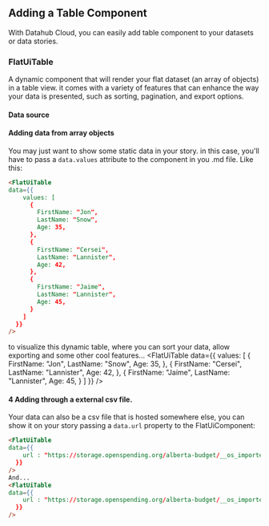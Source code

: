 ## Adding a Table Component

With Datahub Cloud, you can easily add table component to your datasets or data stories.

### FlatUiTable

A dynamic component that will render your flat dataset (an array of objects) in a table view. it comes with a variety of features that can enhance the way your data is presented, such as sorting, pagination, and export options.

#### Data source

#### Adding data from array objects

You may just want to show some static data in your story. in this case, you'll have to pass a `data.values` attribute to the component in you .md file. Like this:

```md
<FlatUiTable
data={{
    values: [
      {
        FirstName: "Jon",
        LastName: "Snow",
        Age: 35,
      },
      {
        FirstName: "Cersei",
        LastName: "Lannister",
        Age: 42,
      },
      {
        FirstName: "Jaime",
        LastName: "Lannister",
        Age: 45,
      }
    ]
  }}
/>
```

to visualize this dynamic table, where you can sort your data, allow exporting and some other cool features...
<FlatUiTable
data={{
    values: [
      {
        FirstName: "Jon",
        LastName: "Snow",
        Age: 35,
      },
      {
        FirstName: "Cersei",
        LastName: "Lannister",
        Age: 42,
      },
      {
        FirstName: "Jaime",
        LastName: "Lannister",
        Age: 45,
      }
    ]
  }}
/>

#### 4 Adding through a external csv file.

Your data can also be a csv file that is hosted somewhere else, you can show it on your story passing a `data.url` property to the FlatUiComponent:

```md
<FlatUiTable
data={{
    url : "https://storage.openspending.org/alberta-budget/__os_imported__alberta_total.csv"
  }}
/>
And...
<FlatUiTable
data={{
    url : "https://storage.openspending.org/alberta-budget/__os_imported__alberta_total.csv"
  }}
/>
```
